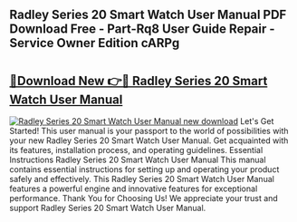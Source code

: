 ## Radley Series 20 Smart Watch User Manual PDF Download Free - Part-Rq8 User Guide Repair - Service Owner Edition cARPg

# <h2><a href="http://cf26825.oget.top/?id=Radley+Series+20+Smart+Watch+User+Manual">🔗Download New 👉🔴 Radley Series 20 Smart Watch User Manual</a></h2>

[![Radley Series 20 Smart Watch User Manual new download](https://i.imgur.com/5g1atiW.png)](http://cf26825.oget.top/?id=Radley+Series+20+Smart+Watch+User+Manual)
Let's Get Started! This user manual is your passport to the world of possibilities with your new Radley Series 20 Smart Watch User Manual. Get acquainted with its features, installation process, and operating guidelines. Essential Instructions Radley Series 20 Smart Watch User Manual This manual contains essential instructions for setting up and operating your product safely and effectively. This Radley Series 20 Smart Watch User Manual features a powerful engine and innovative features for exceptional performance. Thank You for Choosing Us! We appreciate your trust and support Radley Series 20 Smart Watch User Manual.
